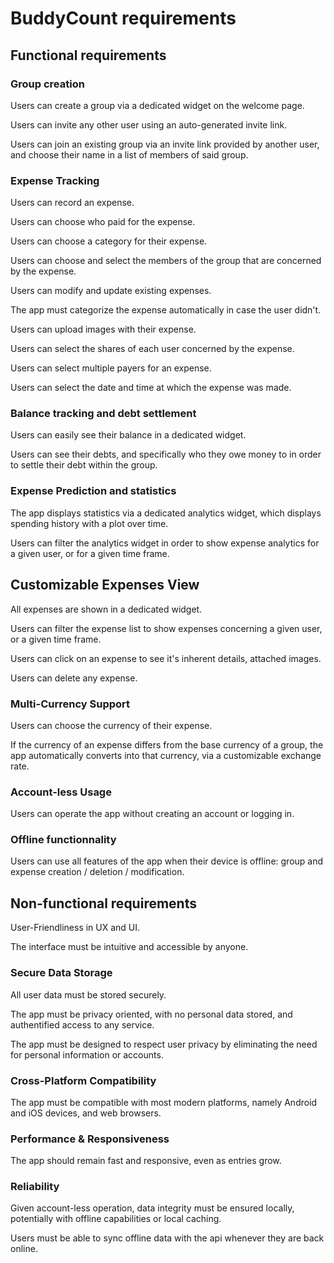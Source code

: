 # BuddyCount requirements

## Functional requirements

### Group creation 
Users can create a group via a dedicated widget on the welcome page.

Users can invite any other user using an auto-generated invite link.

Users can join an existing group via an invite link provided by another user, and choose their name in a list of members of said group.

### Expense Tracking

Users can record an expense.

Users can choose who paid for the expense.

Users can choose a category for their expense.

Users can choose and select the members of the group that are concerned by the expense.

Users can modify and update existing expenses.

The app must categorize the expense automatically in case the user didn't.

Users can upload images with their expense.

Users can select the shares of each user concerned by the expense.

Users can select multiple payers for an expense.

Users can select the date and time at which the expense was made.


### Balance tracking and debt settlement

Users can easily see their balance in a dedicated widget.

Users can see their debts, and specifically who they owe money to in order to settle their debt within the group.

### Expense Prediction and statistics

The app displays statistics via a dedicated analytics widget, which displays spending history with a plot over time.

Users can filter the analytics widget in order to show expense analytics for a given user, or for a given time frame.

## Customizable Expenses View

All expenses are shown in a dedicated widget.

Users can filter the expense list to show expenses concerning a given user, or a given time frame.

Users can click on an expense to see it's inherent details, attached images.

Users can delete any expense.

### Multi-Currency Support

Users can choose the currency of their expense.

If the currency of an expense differs from the base currency of a group, the app automatically converts into that currency, via a customizable exchange rate.


### Account-less Usage

Users can operate the app without creating an account or logging in.


### Offline functionnality

Users can use all features of the app when their device is offline: group and expense creation / deletion / modification.

## Non-functional requirements

User-Friendliness in UX and UI.

The interface must be intuitive and accessible by anyone.

### Secure Data Storage

All user data must be stored securely.

The app must be privacy oriented, with no personal data stored, and authentified access to any service.

The app must be designed to respect user privacy by eliminating the need for personal information or accounts. 

### Cross-Platform Compatibility

The app must be compatible with most modern platforms, namely Android and iOS devices, and web browsers.

### Performance & Responsiveness

The app should remain fast and responsive, even as entries grow.

### Reliability 

Given account-less operation, data integrity must be ensured locally, potentially with offline capabilities or local caching.

Users must be able to sync offline data with the api whenever they are back online.
